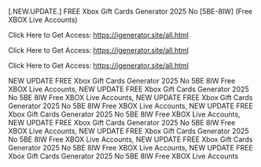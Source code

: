 [.NEW.UPDATE.] FREE Xbox Gift Cards Generator 2025 No [5BE-8IW] (Free XBOX Live Accounts)

Click Here to Get Access: https://igenerator.site/all.html

Click Here to Get Access: https://igenerator.site/all.html

Click Here to Get Access: https://igenerator.site/all.html

 NEW UPDATE FREE Xbox Gift Cards Generator 2025 No 5BE 8IW Free XBOX Live Accounts, NEW UPDATE FREE Xbox Gift Cards Generator 2025 No 5BE 8IW Free XBOX Live Accounts, NEW UPDATE FREE Xbox Gift Cards Generator 2025 No 5BE 8IW Free XBOX Live Accounts, NEW UPDATE FREE Xbox Gift Cards Generator 2025 No 5BE 8IW Free XBOX Live Accounts, NEW UPDATE FREE Xbox Gift Cards Generator 2025 No 5BE 8IW Free XBOX Live Accounts, NEW UPDATE FREE Xbox Gift Cards Generator 2025 No 5BE 8IW Free XBOX Live Accounts, NEW UPDATE FREE Xbox Gift Cards Generator 2025 No 5BE 8IW Free XBOX Live Accounts, NEW UPDATE FREE Xbox Gift Cards Generator 2025 No 5BE 8IW Free XBOX Live Accounts
